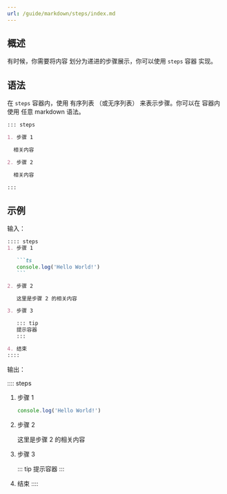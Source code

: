 ```yaml
---
url: /guide/markdown/steps/index.md
---
```

## 概述

有时候，你需要将内容 划分为递进的步骤展示，你可以使用 `steps` 容器 实现。

## 语法

在 `steps` 容器内，使用 有序列表 （或无序列表） 来表示步骤。你可以在 容器内使用 任意 markdown 语法。

```md
::: steps

1. 步骤 1

  相关内容

2. 步骤 2

  相关内容

:::
```

## 示例

输入：

````md
:::: steps
1. 步骤 1

   ```ts
   console.log('Hello World!')
   ```

2. 步骤 2

   这里是步骤 2 的相关内容

3. 步骤 3

   ::: tip
   提示容器
   :::

4. 结束
::::
````

输出：

:::: steps

1. 步骤 1

   ```ts
   console.log('Hello World!')
   ```

2. 步骤 2

   这里是步骤 2 的相关内容

3. 步骤 3

   ::: tip
   提示容器
   :::

4. 结束
   ::::
